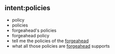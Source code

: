 ## intent:policies
- policy
- policies
- forgeahead's policies
- forgeahead policy
- tell me the policies of the [forgeahead](org)
- what all those policies are [forgeahead](org) supports




